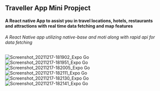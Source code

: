 ## Traveller App Mini Propject

#### A React native App to assist you in travel locations, hotels, restaurants and attractions with real time data fetching and map features

_*A React Native app utilizing native-base and moti along with rapid api for data fetching*_
<br>
<br>

![Screenshot_20211217-181902_Expo Go](https://user-images.githubusercontent.com/63491234/146547844-6daa10aa-9c6b-4bf1-a8da-cbaacd0e1f4c.jpg)
![Screenshot_20211217-181951_Expo Go](https://user-images.githubusercontent.com/63491234/146547850-f0e255c9-e008-436c-a80e-1aa9115a08d9.jpg)
![Screenshot_20211217-182005_Expo Go](https://user-images.githubusercontent.com/63491234/146547852-5e253f69-47ca-4e41-8810-87e65650dede.jpg)
![Screenshot_20211217-182111_Expo Go](https://user-images.githubusercontent.com/63491234/146547856-b25b6bee-ef55-41d8-9800-1834be47b443.jpg)
![Screenshot_20211217-182130_Expo Go](https://user-images.githubusercontent.com/63491234/146547858-e94c00bf-827b-49d1-9b2b-8b7ddb797e5f.jpg)
![Screenshot_20211217-182141_Expo Go](https://user-images.githubusercontent.com/63491234/146547863-7a7f150a-e4ee-4d16-a1ae-7239ce5a69e7.jpg)
